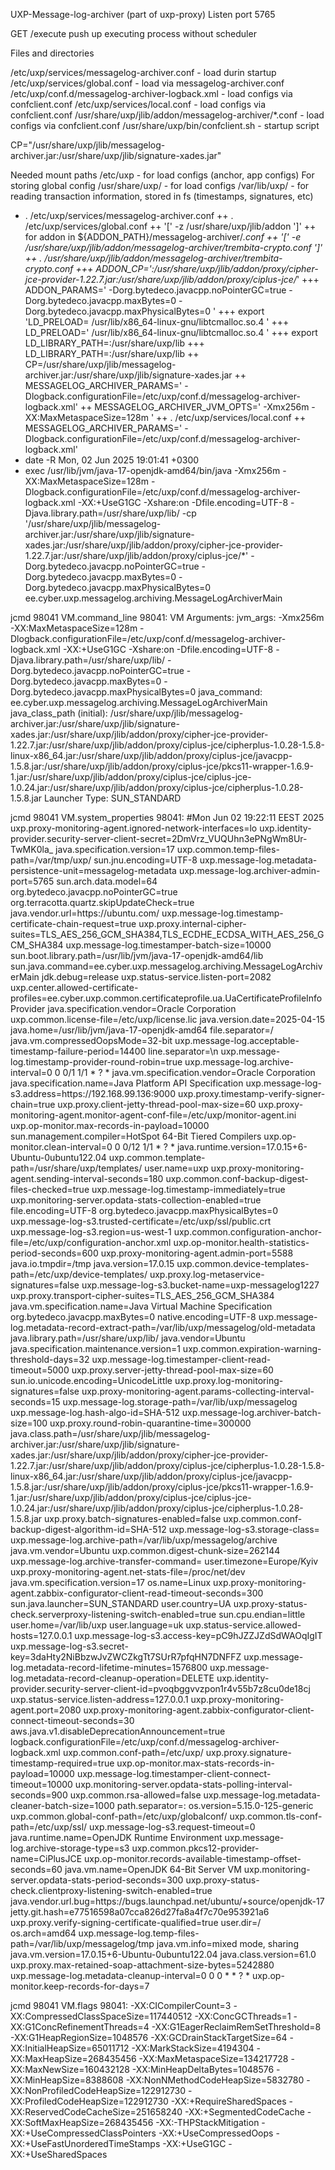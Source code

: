 UXP-Message-log-archiver (part of uxp-proxy)
Listen port 5765

 GET /execute push up executing process without scheduler



Files and directories 

/etc/uxp/services/messagelog-archiver.conf - load durin startup 
/etc/uxp/services/global.conf - load via messagelog-archiver.conf
/etc/uxp/conf.d/messagelog-archiver-logback.xml - load configs via confclient.conf
/etc/uxp/services/local.conf  - load configs via confclient.conf
/usr/share/uxp/jlib/addon/messagelog-archiver/*.conf - load configs via confclient.conf
/usr/share/uxp/bin/confclient.sh - startup script

CP="/usr/share/uxp/jlib/messagelog-archiver.jar:/usr/share/uxp/jlib/signature-xades.jar"

Needed mount paths 
    /etc/uxp - for load configs (anchor, app configs) For storing global config
    /usr/share/uxp/ - for load configs 
    /var/lib/uxp/ - for reading transaction information, stored in fs (timestamps, signatures, etc)


+ . /etc/uxp/services/messagelog-archiver.conf
++ . /etc/uxp/services/global.conf
++ '[' -z /usr/share/uxp/jlib/addon ']'
++ for addon in ${ADDON_PATH}/messagelog-archiver/*.conf
++ '[' -e /usr/share/uxp/jlib/addon/messagelog-archiver/trembita-crypto.conf ']'
++ . /usr/share/uxp/jlib/addon/messagelog-archiver/trembita-crypto.conf
+++ ADDON_CP=':/usr/share/uxp/jlib/addon/proxy/cipher-jce-provider-1.22.7.jar:/usr/share/uxp/jlib/addon/proxy/ciplus-jce/*'
+++ ADDON_PARAMS=' -Dorg.bytedeco.javacpp.noPointerGC=true -Dorg.bytedeco.javacpp.maxBytes=0 -Dorg.bytedeco.javacpp.maxPhysicalBytes=0 '
+++ export 'LD_PRELOAD= /usr/lib/x86_64-linux-gnu/libtcmalloc.so.4 '
+++ LD_PRELOAD=' /usr/lib/x86_64-linux-gnu/libtcmalloc.so.4 '
+++ export LD_LIBRARY_PATH=:/usr/share/uxp/lib
+++ LD_LIBRARY_PATH=:/usr/share/uxp/lib
++ CP=/usr/share/uxp/jlib/messagelog-archiver.jar:/usr/share/uxp/jlib/signature-xades.jar
++ MESSAGELOG_ARCHIVER_PARAMS=' -Dlogback.configurationFile=/etc/uxp/conf.d/messagelog-archiver-logback.xml'
++ MESSAGELOG_ARCHIVER_JVM_OPTS=' -Xmx256m -XX:MaxMetaspaceSize=128m '
++ . /etc/uxp/services/local.conf
++ MESSAGELOG_ARCHIVER_PARAMS=' -Dlogback.configurationFile=/etc/uxp/conf.d/messagelog-archiver-logback.xml'
+ date -R
Mon, 02 Jun 2025 19:01:41 +0300
+ exec /usr/lib/jvm/java-17-openjdk-amd64/bin/java -Xmx256m -XX:MaxMetaspaceSize=128m -Dlogback.configurationFile=/etc/uxp/conf.d/messagelog-archiver-logback.xml -XX:+UseG1GC -Xshare:on -Dfile.encoding=UTF-8 -Djava.library.path=/usr/share/uxp/lib/ -cp '/usr/share/uxp/jlib/messagelog-archiver.jar:/usr/share/uxp/jlib/signature-xades.jar:/usr/share/uxp/jlib/addon/proxy/cipher-jce-provider-1.22.7.jar:/usr/share/uxp/jlib/addon/proxy/ciplus-jce/*' -Dorg.bytedeco.javacpp.noPointerGC=true -Dorg.bytedeco.javacpp.maxBytes=0 -Dorg.bytedeco.javacpp.maxPhysicalBytes=0 ee.cyber.uxp.messagelog.archiving.MessageLogArchiverMain

jcmd 98041 VM.command_line
98041:
VM Arguments:
jvm_args: -Xmx256m -XX:MaxMetaspaceSize=128m -Dlogback.configurationFile=/etc/uxp/conf.d/messagelog-archiver-logback.xml -XX:+UseG1GC -Xshare:on -Dfile.encoding=UTF-8 -Djava.library.path=/usr/share/uxp/lib/ -Dorg.bytedeco.javacpp.noPointerGC=true -Dorg.bytedeco.javacpp.maxBytes=0 -Dorg.bytedeco.javacpp.maxPhysicalBytes=0 
java_command: ee.cyber.uxp.messagelog.archiving.MessageLogArchiverMain
java_class_path (initial): /usr/share/uxp/jlib/messagelog-archiver.jar:/usr/share/uxp/jlib/signature-xades.jar:/usr/share/uxp/jlib/addon/proxy/cipher-jce-provider-1.22.7.jar:/usr/share/uxp/jlib/addon/proxy/ciplus-jce/cipherplus-1.0.28-1.5.8-linux-x86_64.jar:/usr/share/uxp/jlib/addon/proxy/ciplus-jce/javacpp-1.5.8.jar:/usr/share/uxp/jlib/addon/proxy/ciplus-jce/pkcs11-wrapper-1.6.9-1.jar:/usr/share/uxp/jlib/addon/proxy/ciplus-jce/ciplus-jce-1.0.24.jar:/usr/share/uxp/jlib/addon/proxy/ciplus-jce/cipherplus-1.0.28-1.5.8.jar
Launcher Type: SUN_STANDARD

jcmd 98041 VM.system_properties
98041:
#Mon Jun 02 19:22:11 EEST 2025
uxp.proxy-monitoring-agent.ignored-network-interfaces=lo
uxp.identity-provider.security-server-client-secret=2DmVrz_VUQUhn3ePNgWm8Ur-TwMK0la_
java.specification.version=17
uxp.common.temp-files-path=/var/tmp/uxp/
sun.jnu.encoding=UTF-8
uxp.message-log.metadata-persistence-unit=messagelog-metadata
uxp.message-log.archiver-admin-port=5765
sun.arch.data.model=64
org.bytedeco.javacpp.noPointerGC=true
org.terracotta.quartz.skipUpdateCheck=true
java.vendor.url=https\://ubuntu.com/
uxp.message-log.timestamp-certificate-chain-request=true
uxp.proxy.internal-cipher-suites=TLS_AES_256_GCM_SHA384,TLS_ECDHE_ECDSA_WITH_AES_256_GCM_SHA384
uxp.message-log.timestamper-batch-size=10000
sun.boot.library.path=/usr/lib/jvm/java-17-openjdk-amd64/lib
sun.java.command=ee.cyber.uxp.messagelog.archiving.MessageLogArchiverMain
jdk.debug=release
uxp.status-service.listen-port=2082
uxp.center.allowed-certificate-profiles=ee.cyber.uxp.common.certificateprofile.ua.UaCertificateProfileInfoProvider
java.specification.vendor=Oracle Corporation
uxp.common.license-file=/etc/uxp/license.lic
java.version.date=2025-04-15
java.home=/usr/lib/jvm/java-17-openjdk-amd64
file.separator=/
java.vm.compressedOopsMode=32-bit
uxp.message-log.acceptable-timestamp-failure-period=14400
line.separator=\n
uxp.message-log.timestamp-provider-round-robin=true
uxp.message-log.archive-interval=0 0 0/1 1/1 * ? *
java.vm.specification.vendor=Oracle Corporation
java.specification.name=Java Platform API Specification
uxp.message-log-s3.address=https\://192.168.99.136\:9000
uxp.proxy.timestamp-verify-signer-chain=true
uxp.proxy.client-jetty-thread-pool-max-size=60
uxp.proxy-monitoring-agent.monitor-agent-conf-file=/etc/uxp/monitor-agent.ini
uxp.op-monitor.max-records-in-payload=10000
sun.management.compiler=HotSpot 64-Bit Tiered Compilers
uxp.op-monitor.clean-interval=0 0 0/12 1/1 * ? *
java.runtime.version=17.0.15+6-Ubuntu-0ubuntu122.04
uxp.common.template-path=/usr/share/uxp/templates/
user.name=uxp
uxp.proxy-monitoring-agent.sending-interval-seconds=180
uxp.common.conf-backup-digest-files-checked=true
uxp.message-log.timestamp-immediately=true
uxp.monitoring-server.opdata-stats-collection-enabled=true
file.encoding=UTF-8
org.bytedeco.javacpp.maxPhysicalBytes=0
uxp.message-log-s3.trusted-certificate=/etc/uxp/ssl/public.crt
uxp.message-log-s3.region=us-west-1
uxp.common.configuration-anchor-file=/etc/uxp/configuration-anchor.xml
uxp.op-monitor.health-statistics-period-seconds=600
uxp.proxy-monitoring-agent.admin-port=5588
java.io.tmpdir=/tmp
java.version=17.0.15
uxp.common.device-templates-path=/etc/uxp/device-templates/
uxp.proxy.log-metaservice-signatures=false
uxp.message-log-s3.bucket-name=uxp-messagelog1227
uxp.proxy.transport-cipher-suites=TLS_AES_256_GCM_SHA384
java.vm.specification.name=Java Virtual Machine Specification
org.bytedeco.javacpp.maxBytes=0
native.encoding=UTF-8
uxp.message-log.metadata-record-extract-path=/var/lib/uxp/messagelog/old-metadata
java.library.path=/usr/share/uxp/lib/
java.vendor=Ubuntu
java.specification.maintenance.version=1
uxp.common.expiration-warning-threshold-days=32
uxp.message-log.timestamper-client-read-timeout=5000
uxp.proxy.server-jetty-thread-pool-max-size=60
sun.io.unicode.encoding=UnicodeLittle
uxp.proxy.log-monitoring-signatures=false
uxp.proxy-monitoring-agent.params-collecting-interval-seconds=15
uxp.message-log.storage-path=/var/lib/uxp/messagelog
uxp.message-log.hash-algo-id=SHA-512
uxp.message-log.archiver-batch-size=100
uxp.proxy.round-robin-quarantine-time=300000
java.class.path=/usr/share/uxp/jlib/messagelog-archiver.jar\:/usr/share/uxp/jlib/signature-xades.jar\:/usr/share/uxp/jlib/addon/proxy/cipher-jce-provider-1.22.7.jar\:/usr/share/uxp/jlib/addon/proxy/ciplus-jce/cipherplus-1.0.28-1.5.8-linux-x86_64.jar\:/usr/share/uxp/jlib/addon/proxy/ciplus-jce/javacpp-1.5.8.jar\:/usr/share/uxp/jlib/addon/proxy/ciplus-jce/pkcs11-wrapper-1.6.9-1.jar\:/usr/share/uxp/jlib/addon/proxy/ciplus-jce/ciplus-jce-1.0.24.jar\:/usr/share/uxp/jlib/addon/proxy/ciplus-jce/cipherplus-1.0.28-1.5.8.jar
uxp.proxy.batch-signatures-enabled=false
uxp.common.conf-backup-digest-algorithm-id=SHA-512
uxp.message-log-s3.storage-class=
uxp.message-log.archive-path=/var/lib/uxp/messagelog/archive
java.vm.vendor=Ubuntu
uxp.common.digest-chunk-size=262144
uxp.message-log.archive-transfer-command=
user.timezone=Europe/Kyiv
uxp.proxy-monitoring-agent.net-stats-file=/proc/net/dev
java.vm.specification.version=17
os.name=Linux
uxp.proxy-monitoring-agent.zabbix-configurator-client-read-timeout-seconds=300
sun.java.launcher=SUN_STANDARD
user.country=UA
uxp.proxy-status-check.serverproxy-listening-switch-enabled=true
sun.cpu.endian=little
user.home=/var/lib/uxp
user.language=uk
uxp.status-service.allowed-hosts=127.0.0.1
uxp.message-log-s3.access-key=pC9hJZZJZdSdWAOqIgIT
uxp.message-log-s3.secret-key=3daHty2NiBbzwJvZWCZkgTt7SUrR7pfqHN7DNFFZ
uxp.message-log.metadata-record-lifetime-minutes=1576800
uxp.message-log.metadata-record-cleanup-operation=DELETE
uxp.identity-provider.security-server-client-id=pvoqbggvvzpon1r4v55b7z8cu0de18cj
uxp.status-service.listen-address=127.0.0.1
uxp.proxy-monitoring-agent.port=2080
uxp.proxy-monitoring-agent.zabbix-configurator-client-connect-timeout-seconds=30
aws.java.v1.disableDeprecationAnnouncement=true
logback.configurationFile=/etc/uxp/conf.d/messagelog-archiver-logback.xml
uxp.common.conf-path=/etc/uxp/
uxp.proxy.signature-timestamp-required=true
uxp.op-monitor.max-stats-records-in-payload=10000
uxp.message-log.timestamper-client-connect-timeout=10000
uxp.monitoring-server.opdata-stats-polling-interval-seconds=900
uxp.common.rsa-allowed=false
uxp.message-log.metadata-cleaner-batch-size=1000
path.separator=\:
os.version=5.15.0-125-generic
uxp.common.global-conf-path=/etc/uxp/globalconf/
uxp.common.tls-conf-path=/etc/uxp/ssl/
uxp.message-log-s3.request-timeout=0
java.runtime.name=OpenJDK Runtime Environment
uxp.message-log.archive-storage-type=s3
uxp.common.pkcs12-provider-name=CiPlusJCE
uxp.op-monitor.records-available-timestamp-offset-seconds=60
java.vm.name=OpenJDK 64-Bit Server VM
uxp.monitoring-server.opdata-stats-period-seconds=300
uxp.proxy-status-check.clientproxy-listening-switch-enabled=true
java.vendor.url.bug=https\://bugs.launchpad.net/ubuntu/+source/openjdk-17
jetty.git.hash=e77516598a07cca826d27fa8a4f7c70e953921a6
uxp.proxy.verify-signing-certificate-qualified=true
user.dir=/
os.arch=amd64
uxp.message-log.temp-files-path=/var/lib/uxp/messagelog/tmp
java.vm.info=mixed mode, sharing
java.vm.version=17.0.15+6-Ubuntu-0ubuntu122.04
java.class.version=61.0
uxp.proxy.max-retained-soap-attachment-size-bytes=5242880
uxp.message-log.metadata-cleanup-interval=0 0 0 * * ? *
uxp.op-monitor.keep-records-for-days=7


jcmd 98041 VM.flags
98041:
-XX:CICompilerCount=3 -XX:CompressedClassSpaceSize=117440512 -XX:ConcGCThreads=1 -XX:G1ConcRefinementThreads=4 -XX:G1EagerReclaimRemSetThreshold=8 -XX:G1HeapRegionSize=1048576 -XX:GCDrainStackTargetSize=64 -XX:InitialHeapSize=65011712 -XX:MarkStackSize=4194304 -XX:MaxHeapSize=268435456 -XX:MaxMetaspaceSize=134217728 -XX:MaxNewSize=160432128 -XX:MinHeapDeltaBytes=1048576 -XX:MinHeapSize=8388608 -XX:NonNMethodCodeHeapSize=5832780 -XX:NonProfiledCodeHeapSize=122912730 -XX:ProfiledCodeHeapSize=122912730 -XX:+RequireSharedSpaces -XX:ReservedCodeCacheSize=251658240 -XX:+SegmentedCodeCache -XX:SoftMaxHeapSize=268435456 -XX:-THPStackMitigation -XX:+UseCompressedClassPointers -XX:+UseCompressedOops -XX:+UseFastUnorderedTimeStamps -XX:+UseG1GC -XX:+UseSharedSpaces 



